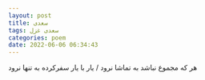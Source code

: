 ```yaml
---
layout: post
title: سعدی
tags: سعدی غزل
categories: poem
date: 2022-06-06 06:34:43
---
```


هر که مجموع نباشد به تماشا نرود / یار با یار سفرکرده به تنها نرود
